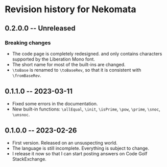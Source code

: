 # Revision history for Nekomata

## 0.2.0.0 -- Unreleased

### Breaking changes

* The code page is completely redesigned. and only contains characters supported by the Liberation Mono font.
* The short name for most of the built-ins are changed.
* `\toBase` is renamed to `\toBaseRev`, so that it is consistent with `\fromBaseRev`.

## 0.1.1.0 -- 2023-03-11

* Fixed some errors in the documentation.
* New built-in functions: `\allEqual`, `\init`, `\isPrime`, `\pow`, `\prime`, `\snoc`, `\unsnoc`.

## 0.1.0.0 -- 2023-02-26

* First version. Released on an unsuspecting world.
* The language is still incomplete. Everything is subject to change.
* I release it now so that I can start posting answers on Code Golf StackExchange.
